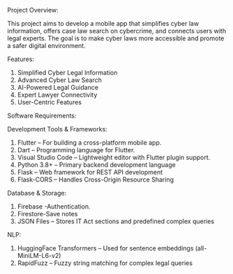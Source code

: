 Project Overview:

This project aims to develop a mobile app that simplifies cyber law information, offers case law search on cybercrime, and connects users with legal experts. The goal is to make cyber laws more accessible and promote a safer digital environment.

Features:
1. Simplified Cyber Legal Information
2. Advanced Cyber Law Search
3. AI-Powered Legal Guidance
4. Expert Lawyer Connectivity
5. User-Centric Features

Software Requirements:

Development Tools & Frameworks:
  1. Flutter  – For building a cross-platform mobile app.
  2. Dart – Programming language for Flutter.
  3. Visual Studio Code – Lightweight editor with Flutter plugin support.
  4. Python 3.8+ – Primary backend development language
  5. Flask – Web framework for REST API development
  6. Flask-CORS – Handles Cross-Origin Resource Sharing

Database & Storage:
1. Firebase -Authentication.
2. Firestore-Save notes
3. JSON Files – Stores IT Act sections and predefined complex queries

NLP:
1. HuggingFace Transformers – Used for sentence embeddings (all-MiniLM-L6-v2)
2. RapidFuzz – Fuzzy string matching for complex legal queries


